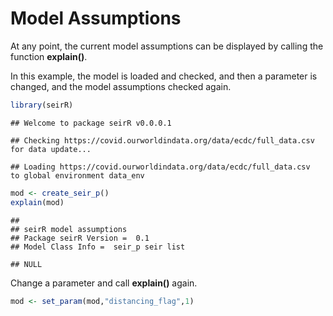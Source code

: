 Model Assumptions
================

<!-- README.md is generated from README.Rmd. Please edit that file -->

At any point, the current model assumptions can be displayed by calling
the function **explain()**.

In this example, the model is loaded and checked, and then a parameter
is changed, and the model assumptions checked
    again.

``` r
library(seirR)
```

    ## Welcome to package seirR v0.0.0.1

    ## Checking https://covid.ourworldindata.org/data/ecdc/full_data.csv  for data update...

    ## Loading https://covid.ourworldindata.org/data/ecdc/full_data.csv  to global environment data_env

``` r
mod <- create_seir_p()
explain(mod)
```

    ## 
    ## seirR model assumptions
    ## Package seirR Version =  0.1 
    ## Model Class Info =  seir_p seir list

    ## NULL

Change a parameter and call **explain()** again.

``` r
mod <- set_param(mod,"distancing_flag",1)
```
